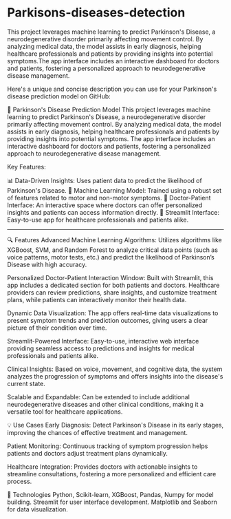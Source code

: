 # Parkisons-diseases-detection
This project leverages machine learning to predict Parkinson's Disease, a neurodegenerative disorder primarily affecting movement control. By analyzing medical data, the model assists in early diagnosis, helping healthcare professionals and patients by providing insights into potential symptoms.The app interface includes an interactive dashboard for doctors and patients, fostering a personalized approach to neurodegenerative disease management.

Here's a unique and concise description you can use for your Parkinson's disease prediction model on GitHub:

🧠 Parkinson's Disease Prediction Model
This project leverages machine learning to predict Parkinson's Disease, a neurodegenerative disorder primarily affecting movement control. By analyzing medical data, the model assists in early diagnosis, helping healthcare professionals and patients by providing insights into potential symptoms. The app interface includes an interactive dashboard for doctors and patients, fostering a personalized approach to neurodegenerative disease management.

Key Features:

📊 Data-Driven Insights: Uses patient data to predict the likelihood of Parkinson's Disease.
🤖 Machine Learning Model: Trained using a robust set of features related to motor and non-motor symptoms.
💬 Doctor-Patient Interface: An interactive space where doctors can offer personalized insights and patients can access information directly.
🚀 Streamlit Interface: Easy-to-use app for healthcare professionals and patients alike.

--------------------------------------------------------------------------------------------------------------------------------------------------------------------------------------------------------
🔍 Features
Advanced Machine Learning Algorithms:
Utilizes algorithms like XGBoost, SVM, and Random Forest to analyze critical data points (such as voice patterns, motor tests, etc.) and predict the likelihood of Parkinson’s Disease with high accuracy.

Personalized Doctor-Patient Interaction Window:
Built with Streamlit, this app includes a dedicated section for both patients and doctors. Healthcare providers can review predictions, share insights, and customize treatment plans, while patients can interactively monitor their health data.

Dynamic Data Visualization:
The app offers real-time data visualizations to present symptom trends and prediction outcomes, giving users a clear picture of their condition over time.

Streamlit-Powered Interface:
Easy-to-use, interactive web interface providing seamless access to predictions and insights for medical professionals and patients alike.

Clinical Insights:
Based on voice, movement, and cognitive data, the system analyzes the progression of symptoms and offers insights into the disease's current state.

Scalable and Expandable:
Can be extended to include additional neurodegenerative diseases and other clinical conditions, making it a versatile tool for healthcare applications.

💡 Use Cases
Early Diagnosis:
Detect Parkinson's Disease in its early stages, improving the chances of effective treatment and management.

Patient Monitoring:
Continuous tracking of symptom progression helps patients and doctors adjust treatment plans dynamically.

Healthcare Integration:
Provides doctors with actionable insights to streamline consultations, fostering a more personalized and efficient care process.

🚀 Technologies
Python, Scikit-learn, XGBoost, Pandas, Numpy for model building.
Streamlit for user interface development.
Matplotlib and Seaborn for data visualization.

